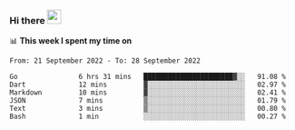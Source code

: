 ### Hi there <a href="https://www.gautamkrishnar.com/"><img src="https://media.giphy.com/media/hvRJCLFzcasrR4ia7z/giphy.gif" width="25px"></a>

📊 **This week I spent my time on**

<!--START_SECTION:waka-->

```text
From: 21 September 2022 - To: 28 September 2022

Go               6 hrs 31 mins   ██████████████████████▓░░   91.08 %
Dart             12 mins         ▓░░░░░░░░░░░░░░░░░░░░░░░░   02.97 %
Markdown         10 mins         ▓░░░░░░░░░░░░░░░░░░░░░░░░   02.41 %
JSON             7 mins          ▒░░░░░░░░░░░░░░░░░░░░░░░░   01.79 %
Text             3 mins          ▒░░░░░░░░░░░░░░░░░░░░░░░░   00.80 %
Bash             1 min           ░░░░░░░░░░░░░░░░░░░░░░░░░   00.27 %
```

<!--END_SECTION:waka-->
